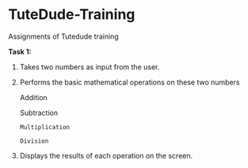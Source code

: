 # TuteDude-Training
Assignments of Tutedude training

**Task 1:**
1.  Takes two numbers as input from the user.
2.  Performs the basic mathematical operations on these two numbers

  	Addition

  	Subtraction

 	 	Multiplication

 	 	Division

3.  Displays the results of each operation on the screen.
